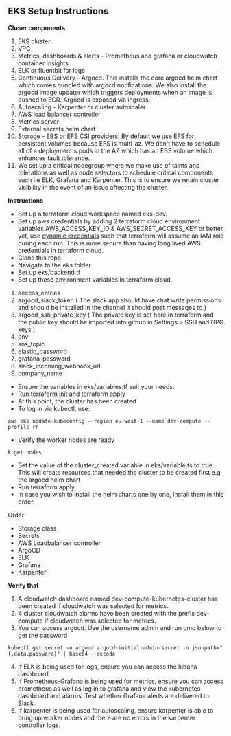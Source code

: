 

## EKS Setup Instructions

**Cluser components**
1.  EKS cluster
2.  VPC
3. Metrics, dashboards & alerts - Prometheus and grafana or cloudwatch container insights
4. ELK or fluentbit for logs
5.  Continuous Delivery - Argocd. This installs the core argocd helm chart which comes bundled with argocd notifications. We also install the argocd image updater which triggers deployments when an image is pushed to ECR. Argocd is exposed via ingress.
6.  Autoscaling - Karpenter or cluster autoscaler
7.  AWS load balancer controller
8.  Metrics server
9.  External secrets helm chart
10. Storage - EBS or EFS CSI providers. By default we use EFS for persistent volumes because EFS is multi-az. We don't have to schedule all of a deployment's pods in the AZ which has an EBS volume which enhances fault tolerance.
11. We set up a critical nodegroup where we make use of taints and tolerations as well as node selectors to schedule critical components such i.e ELK, Grafana and Karpenter. This is to ensure we retain cluster visibility in the event of an issue affecting the cluster.

**Instructions**
- Set up a terraform cloud workspace named eks-dev.
- Set up aws credentials by adding 2 terraform cloud environment variables AWS_ACCESS_KEY_ID & AWS_SECRET_ACCESS_KEY or better yet, use [dynamic credentials](https://developer.hashicorp.com/terraform/cloud-docs/workspaces/dynamic-provider-credentials/aws-configuration) such that terraform will assume an IAM role during each run. This is more secure than having long lived AWS credentials in terraform cloud.
- Clone this repo
- Navigate to the eks folder
- Set up eks/backend.tf
- Set up these environment variables in terraform cloud.

1. access_entries
2. argocd_slack_token ( The slack app should have chat:write permissions and should be installed in the channel it should post messages to )
3. argocd_ssh_private_key ( The private key is set here in terraform and the public key should be imported into github in Settings > SSH and GPG keys )
4. env
5. sns_topic
6. elastic_password
8. grafana_password
9. slack_incoming_webhook_url
10. company_name

- Ensure the variables in eks/variables.tf suit your needs. 
- Run terraform init and terraform apply
- At this point, the cluster has been created
- To log in via kubectl, use:

`aws eks update-kubeconfig --region eu-west-1 --name dev-compute --profile rr`

- Verify the worker nodes are ready

 `k get nodes`

- Set the value of the cluster_created variable in eks/variable.ts to true. This will create resources that needed the cluster to be created first e.g the argocd helm chart
- Run terraform apply
- In case you wish to install the helm charts one by one, install them in this order.

Order

 - Storage class
 - Secrets
 - AWS Loadbalancer controller
 - ArgoCD
 - ELK
 - Grafana
 - Karpenter

**Verify that**

1. A cloudwatch dashboard named dev-compute-kubernetes-cluster has been created if cloudwatch was selected for metrics.
2. 4 cluster cloudwatch alarms have been created with the prefix dev-compute if cloudwatch was selected for metrics.
3. You can access argocd. Use the username admin and run cmd below to get the password

`kubectl get secret -n argocd argocd-initial-admin-secret -o jsonpath="{.data.password}" | base64 --decode`

4. If ELK is being used for logs, ensure you can access the kibana dashboard.
8. If Prometheus-Grafana is being used for metrics, ensure you can access prometheus as well as log in to grafana and view the kubernetes dashboard and alarms. Test whether Grafana alerts are delivered to Slack.
9. If karpenter is being used for autoscaling, ensure karpenter is able to bring up worker nodes and there are no errors in the karpenter controller logs.
